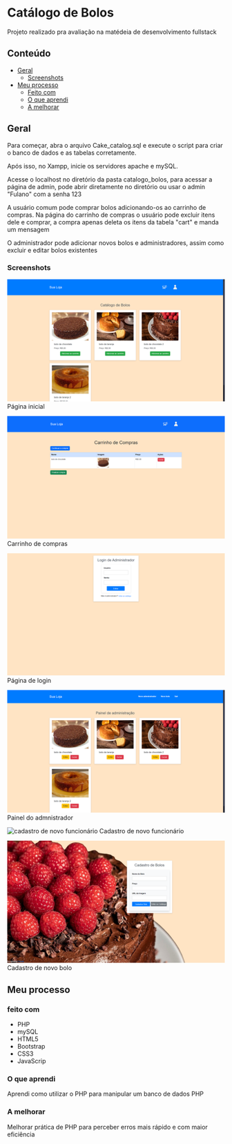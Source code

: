 # Catálogo de Bolos

Projeto realizado pra avaliação na matédeia de desenvolvimento fullstack

## Conteúdo

- [Geral](#geral)
  - [Screenshots](#screenshots)
- [Meu processo](#meu-processo)
  - [Feito com](#feito-com)
  - [O que aprendi](#o-que-aprendi)
  - [A melhorar](#a-melhorar)

## Geral

Para começar, abra o arquivo Cake_catalog.sql e execute o script para criar o banco de dados e as tabelas corretamente.

Após isso, no Xampp, inicie os servidores apache e mySQL.

Acesse o localhost no diretório da pasta catalogo_bolos, para acessar a página de admin, pode abrir diretamente no diretório ou usar o admin "Fulano" com a senha 123

A usuário comum pode comprar bolos adicionando-os ao carrinho de compras. Na página do carrinho de compras o usuário pode excluir itens dele e comprar, a compra apenas deleta os itens da tabela "cart" e manda um mensagem

O administrador pode adicionar novos bolos e administradores, assim como excluir e editar bolos existentes

### Screenshots


![index](./screenshots/index.png)
Página inicial


![carrinho de compras](./screenshots/carrinho-de-compras.png)
Carrinho de compras

![login](./screenshots/login.png)
Página de login

![painel do admnistrador](./screenshots/painel-de-administrador.png)
Painel do admnistrador


![cadastro de novo funcionário](./screenshots/cadastro-de-funcionário.png)
Cadastro de novo funcionário


![cadastro de bolo](./screenshots/cadastro-de-bolo.png)
Cadastro de novo bolo

## Meu processo

### feito com

- PHP
- mySQL
- HTML5
- Bootstrap
- CSS3
- JavaScrip


### O que aprendi

Aprendi como utilizar o PHP para manipular um banco de dados PHP

### A melhorar

Melhorar prática de PHP para perceber erros mais rápido e com maior eficiência
